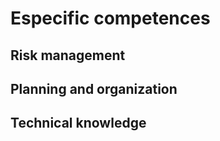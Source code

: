 # Especific competences #

**Risk management**
- 

**Planning and organization**
- 
**Technical knowledge**
- 
